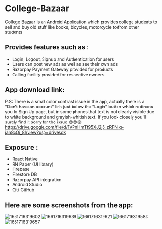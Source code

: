 # College-Bazaar
College Bazaar is an Android Application which provides college students to sell and buy old stuff like books, bicycles, motorcycle to/from other students
## Provides features such as :
* Login, Logout, Signup and Authentication for users
* Users can post new ads as well as see their own ads
* Razorpay Payment Gateway provided for products
* Calling facility provided for respective owners
## App download link: 
P.S: There is a small color contrast issue in the app, actually there is a "Don't have an account" link  just below the "Login" button which redirects you to Sign Up page, but in some phones that text is not clearly visible due to white background and grayish-whitish text. If you look closely you'll surely find it sorry for the issue 😅😅😔 
https://drive.google.com/file/d/1VPnHmTf95XJ2j5_zRFN_q-jan8aOj_8I/view?usp=drivesdk
## Exposure :
* React Native 
* RN Paper (UI library)
* Firebase
* Firestore DB
* Razorpay API integration
* Android Studio
* Git/ GitHub

## Here are some screenshots from the app: 
![1661716319602](https://user-images.githubusercontent.com/83115648/187092063-2b927cbd-03bf-4a8e-9bfc-aab4feb8a8f2.jpg)
![1661716319639](https://user-images.githubusercontent.com/83115648/187092065-9c0b35b8-3305-4ce2-8575-4a0cf8907d95.jpg)
![1661716319621](https://user-images.githubusercontent.com/83115648/187092067-2793947c-6881-499d-b800-c9c44ed6187f.jpg)
![1661716319583](https://user-images.githubusercontent.com/83115648/187092068-787929a2-69a2-49cc-bc0d-2e6527c48251.jpg)
![1661716319657](https://user-images.githubusercontent.com/83115648/187092071-fdb5a8a9-806f-45bd-97fc-a072b8595b74.jpg)



